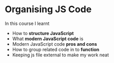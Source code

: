 # Organising JS Code

In this course I learnt 
- How to **structure JavaScript**
- What **modern JavaScript code** is
- Modern JavaScript code **pros and cons**
- How to group related code in to **function**
- Keeping js file external to make my work neat